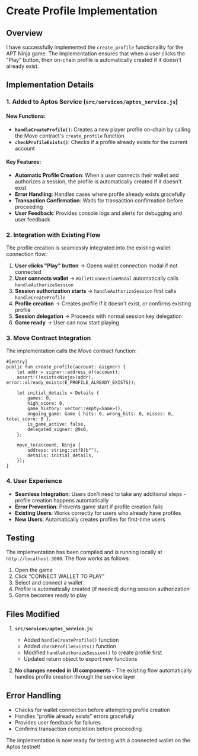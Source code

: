 # Create Profile Implementation

## Overview
I have successfully implemented the `create_profile` functionality for the APT Ninja game. The implementation ensures that when a user clicks the "Play" button, their on-chain profile is automatically created if it doesn't already exist.

## Implementation Details

### 1. Added to Aptos Service (`src/services/aptos_service.js`)

#### New Functions:
- **`handleCreateProfile()`**: Creates a new player profile on-chain by calling the Move contract's `create_profile` function
- **`checkProfileExists()`**: Checks if a profile already exists for the current account

#### Key Features:
- **Automatic Profile Creation**: When a user connects their wallet and authorizes a session, the profile is automatically created if it doesn't exist
- **Error Handling**: Handles cases where profile already exists gracefully
- **Transaction Confirmation**: Waits for transaction confirmation before proceeding
- **User Feedback**: Provides console logs and alerts for debugging and user feedback

### 2. Integration with Existing Flow

The profile creation is seamlessly integrated into the existing wallet connection flow:

1. **User clicks "Play" button** → Opens wallet connection modal if not connected
2. **User connects wallet** → `WalletConnectionModal` automatically calls `handleAuthorizeSession`
3. **Session authorization starts** → `handleAuthorizeSession` first calls `handleCreateProfile`
4. **Profile creation** → Creates profile if it doesn't exist, or confirms existing profile
5. **Session delegation** → Proceeds with normal session key delegation
6. **Game ready** → User can now start playing

### 3. Move Contract Integration

The implementation calls the Move contract function:
```move
#[entry]
public fun create_profile(account: &signer) {
    let addr = signer::address_of(account);
    assert!(!exists<Ninja>(addr), error::already_exists(E_PROFILE_ALREADY_EXISTS));

    let initial_details = Details {
        games: 0,
        high_score: 0,
        game_history: vector::empty<Game>(),
        ongoing_game: Game { hits: 0, wrong_hits: 0, misses: 0, total_score: 0 },
        is_game_active: false,
        delegated_signer: @0x0,
    };

    move_to(account, Ninja {
        address: string::utf8(b""),
        details: initial_details,
    });
}
```

### 4. User Experience

- **Seamless Integration**: Users don't need to take any additional steps - profile creation happens automatically
- **Error Prevention**: Prevents game start if profile creation fails
- **Existing Users**: Works correctly for users who already have profiles
- **New Users**: Automatically creates profiles for first-time users

## Testing

The implementation has been compiled and is running locally at `http://localhost:3000`. The flow works as follows:

1. Open the game
2. Click "CONNECT WALLET TO PLAY"
3. Select and connect a wallet
4. Profile is automatically created (if needed) during session authorization
5. Game becomes ready to play

## Files Modified

1. **`src/services/aptos_service.js`**:
   - Added `handleCreateProfile()` function
   - Added `checkProfileExists()` function
   - Modified `handleAuthorizeSession()` to create profile first
   - Updated return object to export new functions

2. **No changes needed in UI components** - The existing flow automatically handles profile creation through the service layer

## Error Handling

- Checks for wallet connection before attempting profile creation
- Handles "profile already exists" errors gracefully
- Provides user feedback for failures
- Confirms transaction completion before proceeding

The implementation is now ready for testing with a connected wallet on the Aptos testnet!